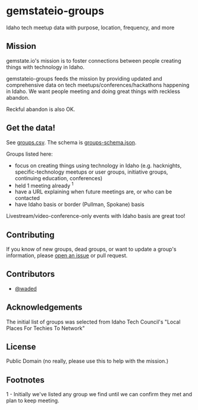 # gemstateio-groups
Idaho tech meetup data with purpose, location, frequency, and more

## Mission
gemstate.io's mission is to foster connections between people creating things with technology in Idaho. 

gemstateio-groups feeds the mission by providing updated and comprehensive data on tech meetups/conferences/hackathons happening in Idaho. We want people meeting and doing great things with reckless abandon.

Reckful abandon is also OK.

## Get the data!

See [groups.csv](https://github.com/waded/gemstateio-groups/blob/master/groups.csv). The schema is [groups-schema.json](https://github.com/waded/gemstateio-groups/blob/master/groups-schema.json).

Groups listed here:

- focus on creating things using technology in Idaho (e.g. hacknights, specific-technology meetups or user groups, initiative groups, continuing education, conferences)
- held 1 meeting already <sup>1</sup>
- have a URL explaining when future meetings are, or who can be contacted 
- have Idaho basis or border (Pullman, Spokane) basis

Livestream/video-conference-only events with Idaho basis are great too!

## Contributing
If you know of new groups, dead groups, or want to update a group's information, please [open an issue](https://github.com/waded/gemstateio-groups/issues) or pull request.

## Contributors
- [@waded](https://github.com/waded)

## Acknowledgements
The initial list of groups was selected from Idaho Tech Council's "Local Places For Techies To Network"

## License
Public Domain (no really, please use this to help with the mission.)

## Footnotes
1 - Initially we've listed any group we find until we can confirm they met and plan to keep meeting.
